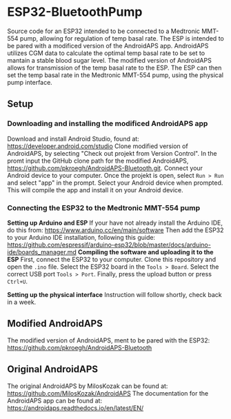 # ESP32-BluetoothPump
Source code for an ESP32 intended to be connected to a Medtronic MMT-554 pump, allowing for regulation of temp basal rate. The ESP is intended to be pared with a modificed version of the AndroidAPS app. AndroidAPS utilizes CGM data to calculate the optimal temp basal rate to be set to mantain a stable blood sugar level. The modified version of AndroidAPS allows for transmission of the temp basal rate to the ESP. The ESP can then set the temp basal rate in the Medtronic MMT-554 pump, using the physical pump interface. 

## Setup

### Downloading and installing the modificed AndroidAPS app
Download and install Android Studio, found at: https://developer.android.com/studio
Clone modified version of AndroidAPS, by selecting "Check out projekt from Version Control". In the promt input the GitHub clone path for the modified AndroidAPS, https://github.com/pkroegh/AndroidAPS-Bluetooth.git.
Connect your Android device to your computer.
Once the projekt is open, select ```Run > Run``` and select "app" in the prompt. Select your Android device when prompted. This will compile the app and install it on your Android device.

### Connecting the ESP32 to the Medtronic MMT-554 pump
**Setting up Arduino and ESP**
If your have not already install the Arduino IDE, do this from: https://www.arduino.cc/en/main/software
Then add the ESP32 to your Arduino IDE installation, following this guide: https://github.com/espressif/arduino-esp32/blob/master/docs/arduino-ide/boards_manager.md
**Compiling the software and uploading it to the ESP**
First, connect the ESP32 to your computer.
Clone this repository and open the ```.ino``` file. Select the ESP32 board in the ```Tools > Board```. Select the correct USB port ```Tools > Port```. Finally, press the upload button or press ```Ctrl+U```.

**Setting up the physical interface**
Instruction will follow shortly, check back in a week.

## Modified AndroidAPS
The modified version of AndroidAPS, ment to be pared with the ESP32: https://github.com/pkroegh/AndroidAPS-Bluetooth

## Original AndroidAPS 
The original AndroidAPS by MilosKozak can be found at: https://github.com/MilosKozak/AndroidAPS 
The documentation for the AndroidAPS app can be found at: https://androidaps.readthedocs.io/en/latest/EN/ 

